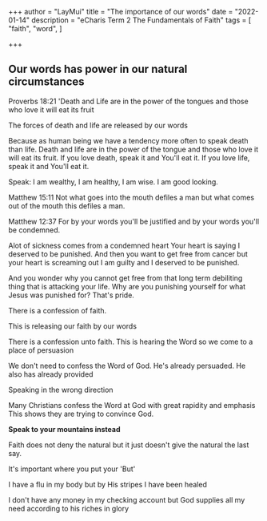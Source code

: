 +++
author = "LayMui"
title = "The importance of our words"
date = "2022-01-14"
description = "eCharis Term 2 The Fundamentals of Faith"
tags = [
    "faith", "word", 
]

+++

## Our words has power in our natural circumstances

Proverbs 18:21 'Death and Life are in the power of the tongues and those who love it will eat its fruit

The forces of death and life are released by our words

Because as human being we have a tendency more often to speak death than life.
Death and life are in the power of the tongue and those who love it will eat its fruit.
If you love death, speak it and You'll eat it.
If you love life, speak it and You'll eat it.

Speak: I am wealthy, I am healthy, I am wise. I am good looking.

Matthew 15:11 Not what goes into the mouth defiles a man but what comes out of the mouth
this defiles a man.

Matthew 12:37 For by your words you'll be justified and by your words you'll be condemned.

Alot of sickness comes from a condemned heart
Your heart is saying I deserved to be punished. And then you want to get free from cancer
but your heart is screaming out I am guilty and I deserved to be punished.

And you wonder why you cannot get free from that long term debiliting thing that is attacking
your life.
Why are you punishing yourself for what Jesus was punished for? That's pride.

There is a confession of faith. 

This is releasing our faith by our words

There is a confession unto faith. 
This is hearing the Word so we come to a place of persuasion

We don't need to confess the Word of God. 
He's already persuaded. He also has already provided

Speaking in the wrong direction

Many Christians confess the Word at God with great rapidity and emphasis
This shows they are trying to convince God.

**Speak to your mountains instead**

Faith does not deny the natural but it just doesn't give the natural the last say.

It's important where you put your 'But'

I have a flu in my body but by His stripes I have been healed

I don't have any money in my checking account but God supplies all my need according to his riches in glory
